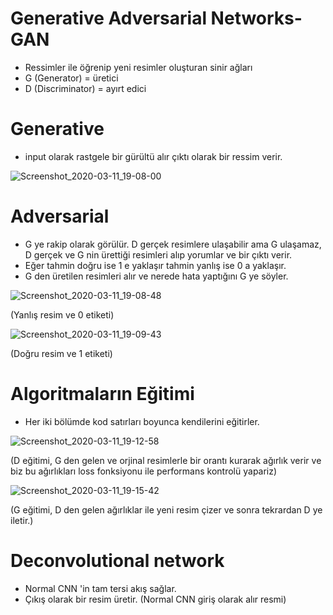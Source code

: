 # Generative Adversarial Networks-GAN 

* Ressimler ile öğrenip yeni resimler oluşturan sinir ağları
* G (Generator) = üretici
* D (Discriminator) = ayırt edici

# Generative

* input olarak rastgele bir gürültü alır çıktı olarak bir ressim verir.

![Screenshot_2020-03-11_19-08-00](https://user-images.githubusercontent.com/54184905/76454566-f35f6f80-63e5-11ea-9108-605b8028a0c3.png)

# Adversarial

* G ye rakip olarak görülür. D gerçek resimlere ulaşabilir ama G ulaşamaz, D gerçek ve G nin ürettiği resimleri alıp yorumlar ve bir çıktı verir.
* Eğer tahmin doğru ise 1 e yaklaşır tahmin yanlış ise 0 a yaklaşır.
* G den üretilen resimleri alır ve nerede hata yaptığını G ye söyler.

![Screenshot_2020-03-11_19-08-48](https://user-images.githubusercontent.com/54184905/76455095-7ed90080-63e6-11ea-9161-ed586310a162.png)

(Yanlış resim ve 0 etiketi)

![Screenshot_2020-03-11_19-09-43](https://user-images.githubusercontent.com/54184905/76455103-80a2c400-63e6-11ea-8731-387f9e0e8caf.png)

(Doğru resim ve 1 etiketi)

# Algoritmaların Eğitimi

* Her iki bölümde kod satırları boyunca kendilerini eğitirler.

![Screenshot_2020-03-11_19-12-58](https://user-images.githubusercontent.com/54184905/76455716-03c41a00-63e7-11ea-9c22-6c0e9f7e0f8a.png)

(D eğitimi, G den gelen ve orjinal resimlerle bir orantı kurarak ağırlık verir ve biz bu ağırlıkları loss fonksiyonu ile performans kontrolü yapariz)

![Screenshot_2020-03-11_19-15-42](https://user-images.githubusercontent.com/54184905/76455724-058ddd80-63e7-11ea-87f1-281aac7b11e7.png)

(G eğitimi, D den gelen ağırlıklar ile yeni resim çizer ve sonra tekrardan D ye iletir.)

# Deconvolutional network

* Normal CNN 'in tam tersi akış sağlar.
* Çıkış olarak bir resim üretir. (Normal CNN giriş olarak alır resmi)



